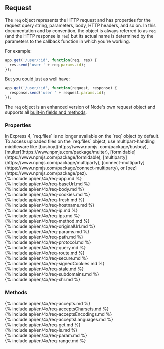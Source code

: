 <h2>Request</h2>

The `req` object represents the HTTP request and has properties for the
request query string, parameters, body, HTTP headers, and so on.  In this documentation and by convention,
the object is always referred to as `req` (and the HTTP response is `res`) but its actual name is determined
by the parameters to the callback function in which you're working.

For example:

```js
app.get('/user/:id', function(req, res) {
  res.send('user ' + req.params.id);
});
```

But you could just as well have:

```js
app.get('/user/:id', function(request, response) {
  response.send('user ' + request.params.id);
});
```

The `req` object is an enhanced version of Node's own request object
and supports all [built-in fields and methods](https://nodejs.org/api/http.html#http_class_http_incomingmessage).

<h3 id='req.properties'>Properties</h3>

<div class="doc-box doc-notice" markdown="1">
In Express 4, `req.files` is no longer available on the `req` object by default. To access uploaded files
on the `req.files` object, use multipart-handling middleware like [busboy](https://www.npmjs.
com/package/busboy), [multer](https://www.npmjs.com/package/multer), 
[formidable](https://www.npmjs.com/package/formidable), 
[multiparty](https://www.npmjs.com/package/multiparty), 
[connect-multiparty](https://www.npmjs.com/package/connect-multiparty), 
or [pez](https://www.npmjs.com/package/pez).
</div>

<section markdown="1">
  {% include api/en/4x/req-app.md %}
</section>

<section markdown="1">
  {% include api/en/4x/req-baseUrl.md %}
</section>

<section markdown="1">
  {% include api/en/4x/req-body.md %}
</section>

<section markdown="1">
  {% include api/en/4x/req-cookies.md %}
</section>

<section markdown="1">
  {% include api/en/4x/req-fresh.md %}
</section>

<section markdown="1">
  {% include api/en/4x/req-hostname.md %}
</section>

<section markdown="1">
  {% include api/en/4x/req-ip.md %}
</section>

<section markdown="1">
  {% include api/en/4x/req-ips.md %}
</section>

<section markdown="1">
  {% include api/en/4x/req-method.md %}
</section>

<section markdown="1">
  {% include api/en/4x/req-originalUrl.md %}
</section>

<section markdown="1">
  {% include api/en/4x/req-params.md %}
</section>

<section markdown="1">
  {% include api/en/4x/req-path.md %}
</section>

<section markdown="1">
  {% include api/en/4x/req-protocol.md %}
</section>

<section markdown="1">
  {% include api/en/4x/req-query.md %}
</section>

<section markdown="1">
  {% include api/en/4x/req-route.md %}
</section>

<section markdown="1">
  {% include api/en/4x/req-secure.md %}
</section>

<section markdown="1">
  {% include api/en/4x/req-signedCookies.md %}
</section>

<section markdown="1">
  {% include api/en/4x/req-stale.md %}
</section>

<section markdown="1">
  {% include api/en/4x/req-subdomains.md %}
</section>

<section markdown="1">
  {% include api/en/4x/req-xhr.md %}
</section>

<h3 id='req.methods'>Methods</h3>

<section markdown="1">
  {% include api/en/4x/req-accepts.md %}
</section>

<section markdown="1">
  {% include api/en/4x/req-acceptsCharsets.md %}
</section>

<section markdown="1">
  {% include api/en/4x/req-acceptsEncodings.md %}
</section>

<section markdown="1">
  {% include api/en/4x/req-acceptsLanguages.md %}
</section>

<section markdown="1">
  {% include api/en/4x/req-get.md %}
</section>

<section markdown="1">
  {% include api/en/4x/req-is.md %}
</section>

<section markdown="1">
  {% include api/en/4x/req-param.md %}
</section>

<section markdown="1">
  {% include api/en/4x/req-range.md %}
</section>

